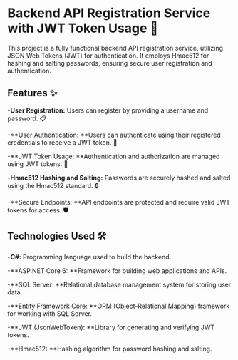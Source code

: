 
# Backend API Registration Service with JWT Token Usage 🔐

This project is a fully functional backend API registration service, utilizing JSON Web Tokens (JWT) for authentication. It employs Hmac512 for hashing and salting passwords, ensuring secure user registration and authentication.

## Features ✨


-**User Registration:** Users can register by providing a username and password. 📋

-**User Authentication: **Users can authenticate using their registered credentials to receive a JWT token. 🔑

-**JWT Token Usage: **Authentication and authorization are managed using JWT tokens. 📜

-**Hmac512 Hashing and Salting:** Passwords are securely hashed and salted using the Hmac512 standard. 🔒

-**Secure Endpoints: **API endpoints are protected and require valid JWT tokens for access. 🛡️

## Technologies Used 🛠️

-**C#:** Programming language used to build the backend.

-**ASP.NET Core 6: **Framework for building web applications and APIs.

-**SQL Server: **Relational database management system for storing user data.

-**Entity Framework Core: **ORM (Object-Relational Mapping) framework for working with SQL Server.

-**JWT (JsonWebToken): **Library for generating and verifying JWT tokens.

-**Hmac512: **Hashing algorithm for password hashing and salting.
